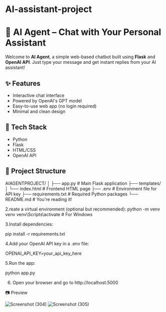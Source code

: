 # AI-assistant-project

# 🤖 AI Agent – Chat with Your Personal Assistant

Welcome to **AI Agent**, a simple web-based chatbot built using **Flask** and **OpenAI API**. Just type your message and get instant replies from your AI assistant!

## ✨ Features

- Interactive chat interface
- Powered by OpenAI's GPT model
- Easy-to-use web app (no login required)
- Minimal and clean design

## 🚀 Tech Stack

- Python
- Flask
- HTML/CSS
- OpenAI API

## 📁 Project Structure

AIAGENTPROJECT/
│
├── app.py # Main Flask application
├── templates/
│ └── index.html # Frontend HTML page
├── .env # Environment file for API key
├── requirements.txt # Required Python packages
└── README.md # You're reading it!

2.reate a virtual environment (optional but recommended):
python -m venv venv
venv\Scripts\activate   # For Windows

3.Install dependencies:

pip install -r requirements.txt

4.Add your OpenAI API key in a .env file:

OPENAI_API_KEY=your_api_key_here

5.Run the app:

python app.py

6. Open your browser and go to http://localhost:5000

 📷 Preview

 ![Screenshot (304)](https://github.com/user-attachments/assets/db6dd5f3-66f3-4796-94cd-3a1b19f5de45)
 ![Screenshot (305)](https://github.com/user-attachments/assets/a30f2104-e4d0-49f2-a6b0-7c0c0a097c83)


 
